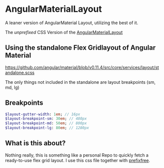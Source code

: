 # AngularMaterialLayout
A leaner version of AngularMaterial Layout, utilizing the best of it.

The _unprefixed_ CSS Version of the [AngularMaterialLayout](https://material.angularjs.org/HEAD/#/layout/grid)


## Using the standalone Flex Gridlayout of Angular Material
https://github.com/angular/material/blob/v0.11.4/src/core/services/layout/standalone.scss

The only things not included in the standalone are layout breakpoints (sm, md, lg)

## Breakpoints

```sass
$layout-gutter-width: 1em; // 16px
$layout-breakpoint-sm: 30em; // 480px
$layout-breakpoint-md: 50em; // 800px
$layout-breakpoint-lg: 80em; // 1280px
```

## What is this about?

Nothing really, this is something like a personal Repo to quickly fetch a ready-to-use flex grid layout.
I use this css file together with [prefixfree](http://leaverou.github.io/prefixfree/).
